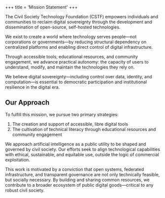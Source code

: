 +++
title = 'Mission Statement'
+++

The Civil Society Technology Foundation (CSTF) empowers individuals and communities to reclaim digital sovereignty through the development and dissemination of open-source, self-hosted technologies.

We exist to create a world where technology serves people—not corporations or governments—by reducing structural dependency on centralized platforms and enabling direct control of digital infrastructure.

Through accessible tools, educational resources, and community engagement, we advance practical autonomy: the capacity of users to understand, modify, and maintain the technologies they rely on.

We believe digital sovereignty—including control over data, identity, and computation—is essential to democratic participation and institutional resilience in the digital era.

## Our Approach

To fulfill this mission, we pursue two primary strategies:

1. The creation and support of accessible, libre digital tools
2. The cultivation of technical literacy through educational resources and community engagement

We approach artificial intelligence as a public utility to be shaped and governed by civil society. Our efforts seek to align technological capabilities with ethical, sustainable, and equitable use, outside the logic of commercial exploitation.

This work is motivated by a conviction that open systems, federated infrastructure, and transparent governance are not only technically feasible, but socially necessary. By building and sharing common resources, we contribute to a broader ecosystem of public digital goods—critical to any robust civil society.
